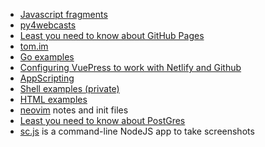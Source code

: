 * [Javascript fragments](https://github.com/tomcam/javascript)
* [py4webcasts](https://github.com/tomcam/py4webcasts)
* [Least you need to know about GitHub Pages](https://github.com/tomcam/least-github-pages)
* [tom.im](https://github.com/tomcam/tom.im)
* [Go examples](https://github.com/tomcam/goexamples)
* [Configuring VuePress to work with Netlify and Github](https://github.com/tomcam/vuepress-netlify-github)
* [AppScripting](https://github.com/tomcam/appscripting)
* [Shell examples (private)](https://github.com/tomcam/shellexamples)
* [HTML examples](https://github.com/tomcam/htmlexamples)
* [neovim](https://github.com/tomcam/neovim) notes and init files
* [Least you need to know about PostGres](https://github.com/tomcam/postgres)
* [sc.js](https://github.com/tomcam/scjs/blob/master/sc.js) is a command-line NodeJS app to take screenshots
